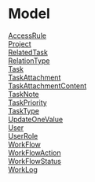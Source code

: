# Model

[AccessRule](https://github.com/progwards-tasktracker/tasktracker) <br />
[Project](https://github.com/progwards-tasktracker/tasktracker) <br />
[RelatedTask](https://github.com/progwards-tasktracker/tasktracker) <br />
[RelationType](https://github.com/progwards-tasktracker/tasktracker) <br />
[Task](https://github.com/progwards-tasktracker/tasktracker) <br />
[TaskAttachment](https://github.com/progwards-tasktracker/tasktracker) <br />
[TaskAttachmentContent](https://github.com/progwards-tasktracker/tasktracker) <br />
[TaskNote](https://github.com/progwards-tasktracker/tasktracker) <br />
[TaskPriority](https://github.com/progwards-tasktracker/tasktracker) <br />
[TaskType](https://github.com/progwards-tasktracker/tasktracker) <br />
[UpdateOneValue](https://github.com/progwards-tasktracker/tasktracker) <br />
[User](https://github.com/progwards-tasktracker/tasktracker) <br />
[UserRole](https://github.com/progwards-tasktracker/tasktracker) <br />
[WorkFlow](https://github.com/progwards-tasktracker/tasktracker) <br />
[WorkFlowAction](https://github.com/progwards-tasktracker/tasktracker) <br />
[WorkFlowStatus](https://github.com/progwards-tasktracker/tasktracker) <br />
[WorkLog](https://github.com/progwards-tasktracker/tasktracker) <br />